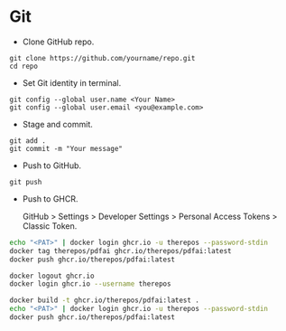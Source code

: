 # Git

- Clone GitHub repo.

```git
git clone https://github.com/yourname/repo.git
cd repo
```

- Set Git identity in terminal.

```git
git config --global user.name <Your Name>
git config --global user.email <you@example.com>
```

- Stage and commit.

```git
git add .
git commit -m "Your message"
```

- Push to GitHub.

```git
git push
```

- Push to GHCR.

    GitHub > Settings > Developer Settings > Personal Access Tokens > Classic Token.

```bash
echo "<PAT>" | docker login ghcr.io -u therepos --password-stdin
docker tag therepos/pdfai ghcr.io/therepos/pdfai:latest
docker push ghcr.io/therepos/pdfai:latest

docker logout ghcr.io
docker login ghcr.io --username therepos

docker build -t ghcr.io/therepos/pdfai:latest .
echo "<PAT>" | docker login ghcr.io -u therepos --password-stdin
docker push ghcr.io/therepos/pdfai:latest
```